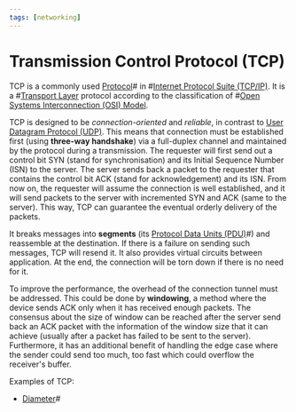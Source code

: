 ```yaml
---
tags: [networking]
---
```


# Transmission Control Protocol (TCP)

TCP is a commonly used [Protocol](202209302229.md)# in
#[Internet Protocol Suite (TCP/IP)](202206151238.md). It is a
#[Transport Layer](202206131837.md) protocol according to the classification of
#[Open Systems Interconnection (OSI) Model](202206131632.md).

TCP is designed to be *connection-oriented* and *reliable*, in contrast to
[User Datagram Protocol (UDP)](202206151759.md). This means that connection must
be established first (using **three-way handshake**) via a full-duplex channel
and maintained by the protocol during a transmission. The requester will first
send out a control bit SYN (stand for synchronisation) and its Initial Sequence
Number (ISN) to the server. The server sends back a packet to the requester that
contains the control bit ACK (stand for acknowledgement) and its ISN. From now
on, the requester will assume the connection is well established, and it will
send packets to the server with incremented SYN and ACK (same to the server).
This way, TCP can guarantee the eventual orderly delivery of the packets.

It breaks messages into **segments** (its [Protocol Data Units (PDU)](202206131643.md)#)
and reassemble at the destination. If there is a failure on sending such
messages, TCP will resend it. It also provides virtual circuits between
application. At the end, the connection will be torn down if there is no need
for it.

To improve the performance, the overhead of the connection tunnel must be
addressed. This could be done by **windowing**, a method where the device sends
ACK only when it has received enough packets. The consensus about the size of
window can be reached after the server send back an ACK packet with the
information of the window size that it can achieve (usually after a packet has
failed to be sent to the server). Furthermore, it has an additional benefit of
handling the edge case where the sender could send too much, too fast which
could overflow the receiver's buffer.

Examples of TCP:
- [Diameter](202210221333.md)#
